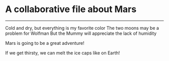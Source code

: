 # A collaborative file about Mars
-----

Cold and dry, but everything is my favorite color
The two moons may be a problem for Wolfman
But the Mummy will appreciate the lack of humidity

Mars is going to be a great adventure!

If we get thirsty, we can melt the ice caps like on Earth!
